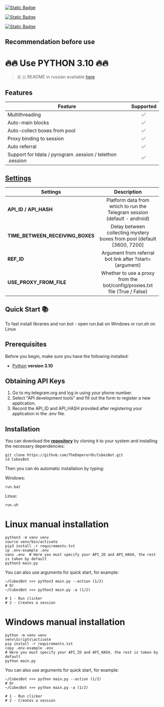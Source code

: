 [![Static Badge](https://img.shields.io/badge/Telegram-Channel-Link?style=for-the-badge&logo=Telegram&logoColor=white&logoSize=auto&color=blue)](https://t.me/cubesminingpool)

[![Static Badge](https://img.shields.io/badge/Telegram-Chat-yes?style=for-the-badge&logo=Telegram&logoColor=white&logoSize=auto&color=blue)](https://t.me/cubesminingpool)

[![Static Badge](https://img.shields.io/badge/Telegram-Bot%20Link-Link?style=for-the-badge&logo=Telegram&logoColor=white&logoSize=auto&color=blue)](https://t.me/CubesBot)


## Recommendation before use

# 🔥🔥 Use PYTHON 3.10 🔥🔥

> 🇷 🇺 README in russian available [here](README-RU.md)

## Features  
| Feature                                                   | Supported |
|-----------------------------------------------------------|:---------:|
| Multithreading                                            |     ✅     |
| Auto-main blocks                                          |     ✅     |
| Auto-collect boxes from pool                              |     ✅     |
| Proxy binding to session                                  |     ✅     |
| Auto referral                                             |     ✅     |
| Support for tdata / pyrogram .session / telethon .session |     ✅     |


## [Settings](https://github.com/TheEmperorGh/CubesBot/blob/main/.env-example/)
| Settings                         |                                Description                                 |
|----------------------------------|:--------------------------------------------------------------------------:|
| **API_ID / API_HASH**            |  Platform data from which to run the Telegram session (default - android)  |
| **TIME_BETWEEN_RECEIVING_BOXES** |   Delay between collecting mystery boxes from pool (default [3600, 7200]   |
| **REF_ID**                       |          Argument from referral bot link after ?start={argument}           |
| **USE_PROXY_FROM_FILE**          | Whether to use a proxy from the bot/config/proxies.txt file (True / False) |

## Quick Start 📚

To fast install libraries and run bot - open run.bat on Windows or run.sh on Linux

## Prerequisites
Before you begin, make sure you have the following installed:
- [Python](https://www.python.org/downloads/) **version 3.10**

## Obtaining API Keys
1. Go to my.telegram.org and log in using your phone number.
2. Select "API development tools" and fill out the form to register a new application.
3. Record the API_ID and API_HASH provided after registering your application in the .env file.

## Installation
You can download the [**repository**](https://github.com/TheEmperorGh/CubesBot) by cloning it to your system and installing the necessary dependencies:
```shell
git clone https://github.com/TheEmperorGh/CubesBot.git
cd CubesBot
```

Then you can do automatic installation by typing:

Windows:
```shell
run.bat
```

Linux:
```shell
run.sh
```

# Linux manual installation
```shell
python3 -m venv venv
source venv/bin/activate
pip3 install -r requirements.txt
cp .env-example .env
nano .env  # Here you must specify your API_ID and API_HASH, the rest is taken by default
python3 main.py
```

You can also use arguments for quick start, for example:
```shell
~/CubesBot >>> python3 main.py --action (1/2)
# Or
~/CubesBot >>> python3 main.py -a (1/2)

# 1 - Run clicker
# 2 - Creates a session
```

# Windows manual installation
```shell
python -m venv venv
venv\Scripts\activate
pip install -r requirements.txt
copy .env-example .env
# Here you must specify your API_ID and API_HASH, the rest is taken by default
python main.py
```

You can also use arguments for quick start, for example:
```shell
~/CubesBot >>> python main.py --action (1/2)
# Or
~/CubesBot >>> python main.py -a (1/2)

# 1 - Run clicker
# 2 - Creates a session
```



